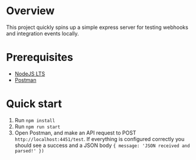 # Overview
This project quickly spins up a simple express server for testing webhooks and integration events locally.

# Prerequisites
- [NodeJS LTS](https://nodejs.org/en)
- [Postman](https://www.postman.com/downloads/)

# Quick start
1. Run `npm install`
2. Run `npm run start`
3. Open Postman, and make an API request to POST `http://localhost:4451/test`. If everything is configured correctly you should see a success and a JSON body `{ message: 'JSON received and parsed!' })`
